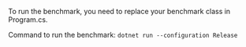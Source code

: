 To run the benchmark, you need to replace your benchmark class in Program.cs.

Command to run the benchmark:
```dotnet run --configuration Release```